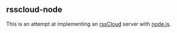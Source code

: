 rsscloud-node
-------------

This is an attempt at implementing an [rssCloud][] server with [node.js][].

[rssCloud]: http://rsscloud.org/
[node.js]: http://nodejs.org/

